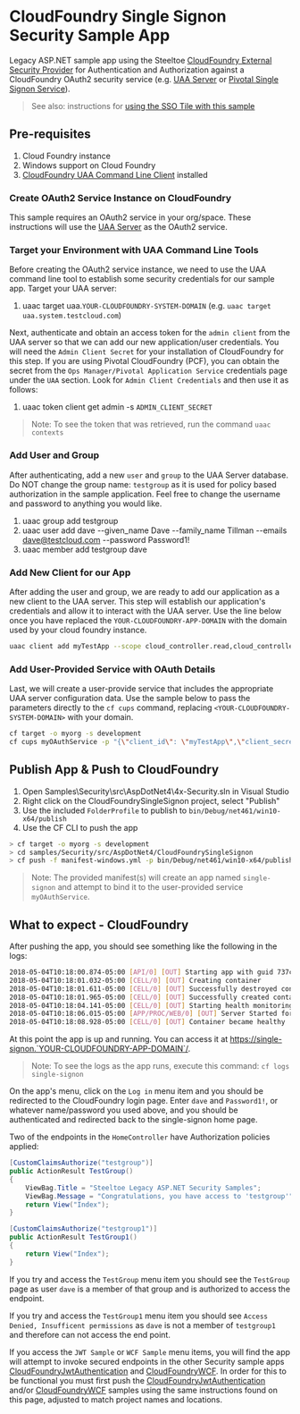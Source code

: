﻿# CloudFoundry Single Signon Security Sample App

Legacy ASP.NET sample app using the Steeltoe [CloudFoundry External Security Provider](https://github.com/SteeltoeOSS/Security) for Authentication and Authorization against a CloudFoundry OAuth2 security service (e.g. [UAA Server](https://github.com/cloudfoundry/uaa) or [Pivotal Single Signon Service](https://docs.pivotal.io/p-identity/)).

> See also: instructions for [using the SSO Tile with this sample](README-SSO.md)

## Pre-requisites

1. Cloud Foundry instance
1. Windows support on Cloud Foundry
1. [CloudFoundry UAA Command Line Client](https://github.com/cloudfoundry/cf-uaac) installed

### Create OAuth2 Service Instance on CloudFoundry

This sample requires an OAuth2 service in your org/space. These instructions will use the [UAA Server](https://github.com/cloudfoundry/uaa) as the OAuth2 service.

### Target your Environment with UAA Command Line Tools

Before creating the OAuth2 service instance, we need to use the UAA command line tool to establish some security credentials for our sample app. Target your UAA server:

1. uaac target uaa.`YOUR-CLOUDFOUNDRY-SYSTEM-DOMAIN` (e.g. `uaac target uaa.system.testcloud.com`)

Next, authenticate and obtain an access token for the `admin client` from the UAA server so that we can add our new application/user credentials. You will need the `Admin Client Secret` for your installation of CloudFoundry for this step. If you are using Pivotal CloudFoundry (PCF), you can obtain the secret from the `Ops Manager/Pivotal Application Service` credentials page under the `UAA` section.  Look for `Admin Client Credentials` and then use it as follows:

1. uaac token client get admin -s `ADMIN_CLIENT_SECRET`

> Note: To see the token that was retrieved, run the command `uaac contexts`

### Add User and Group

After authenticating, add a new `user` and `group` to the UAA Server database. Do NOT change the group name: `testgroup` as it is used for policy based authorization in the sample application. Feel free to change the username and password to anything you would like.

1. uaac group add testgroup
1. uaac user add dave --given_name Dave --family_name Tillman --emails dave@testcloud.com --password Password1!
1. uaac member add testgroup dave

### Add New Client for our App

After adding the user and group, we are ready to add our application as a new client to the UAA server. This step will establish our application's credentials and allow it to interact with the UAA server. Use the line below once you have replaced the `YOUR-CLOUDFOUNDRY-APP-DOMAIN` with the domain used by your cloud foundry instance.

```bash
uaac client add myTestApp --scope cloud_controller.read,cloud_controller_service_permissions.read,openid,testgroup --authorized_grant_types authorization_code,refresh_token --authorities uaa.resource --redirect_uri https://single-signon.`YOUR-CLOUDFOUNDRY-APP-DOMAIN`/signin-oidc --autoapprove cloud_controller.read,cloud_controller_service_permissions.read,openid,testgroup --secret myTestApp
```

### Add User-Provided Service with OAuth Details

Last, we will create a user-provide service that includes the appropriate UAA server configuration data. Use the sample below to pass the parameters directly to the `cf cups` command, replacing `<YOUR-CLOUDFOUNDRY-SYSTEM-DOMAIN>` with your domain.

```bash
cf target -o myorg -s development
cf cups myOAuthService -p "{\"client_id\": \"myTestApp\",\"client_secret\": \"myTestApp\",\"uri\": \"uaa://login.<YOUR-CLOUDFOUNDRY-SYSTEM-DOMAIN>\"}"
```

## Publish App & Push to CloudFoundry

1. Open Samples\Security\src\AspDotNet4\4x-Security.sln in Visual Studio
1. Right click on the CloudFoundrySingleSignon project, select "Publish"
1. Use the included `FolderProfile` to publish to `bin/Debug/net461/win10-x64/publish`
1. Use the CF CLI to push the app

```bash
> cf target -o myorg -s development
> cd samples/Security/src/AspDotNet4/CloudFoundrySingleSignon
> cf push -f manifest-windows.yml -p bin/Debug/net461/win10-x64/publish
```

> Note: The provided manifest(s) will create an app named `single-signon` and attempt to bind it to the user-provided service `myOAuthService`.

## What to expect - CloudFoundry

After pushing the app, you should see something like the following in the logs:

```bash
2018-05-04T10:18:00.874-05:00 [API/0] [OUT] Starting app with guid 737c9bce-3262-4434-91d2-563ff9871d66
2018-05-04T10:18:01.032-05:00 [CELL/0] [OUT] Creating container
2018-05-04T10:18:01.611-05:00 [CELL/0] [OUT] Successfully destroyed container
2018-05-04T10:18:01.965-05:00 [CELL/0] [OUT] Successfully created container
2018-05-04T10:18:04.141-05:00 [CELL/0] [OUT] Starting health monitoring of container
2018-05-04T10:18:06.015-05:00 [APP/PROC/WEB/0] [OUT] Server Started for b096336d-5b38-43a2-815b-7c90dc67d46a
2018-05-04T10:18:08.928-05:00 [CELL/0] [OUT] Container became healthy
```

At this point the app is up and running.  You can access it at <https://single-signon.`YOUR-CLOUDFOUNDRY-APP-DOMAIN`/>.

> Note: To see the logs as the app runs, execute this command: `cf logs single-signon`

On the app's menu, click on the `Log in` menu item and you should be redirected to the CloudFoundry login page. Enter `dave` and `Password1!`, or whatever name/password you used above,  and you should be authenticated and redirected back to the single-signon home page.

Two of the endpoints in the `HomeController` have Authorization policies applied:

```csharp
[CustomClaimsAuthorize("testgroup")]
public ActionResult TestGroup()
{
    ViewBag.Title = "Steeltoe Legacy ASP.NET Security Samples";
    ViewBag.Message = "Congratulations, you have access to 'testgroup'";
    return View("Index");
}

[CustomClaimsAuthorize("testgroup1")]
public ActionResult TestGroup1()
{
    return View("Index");
}
```

If you try and access the `TestGroup` menu item you should see the `TestGroup` page as user `dave` is a member of that group and is authorized to access the endpoint.

If you try and access the `TestGroup1` menu item you should see `Access Denied, Insufficent permissions` as `dave` is not a member of `testgroup1` and therefore can not access the end point.

If you access the `JWT Sample` or `WCF Sample` menu items, you will find the app will attempt to invoke secured endpoints in the other Security sample apps [CloudFoundryJwtAuthentication][jwt] and [CloudFoundryWCF][wcf]. In order for this to be functional you must first push the [CloudFoundryJwtAuthentication][jwt] and/or [CloudFoundryWCF][wcf] samples using the same instructions found on this page, adjusted to match project names and locations.

[jwt]: ../CloudFoundryJwtAuthentication
[wcf]: ../CloudFoundryWcf